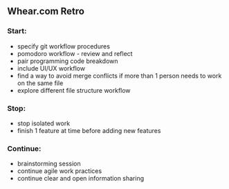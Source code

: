 ## Whear.com Retro

### Start:
  * specify git workflow procedures
  * pomodoro workflow - review and reflect
  * pair programming code breakdown
  * include UI/UX workflow
  * find a way to avoid merge conflicts if more than 1 person needs to work on the same file
  * explore different file structure workflow

### Stop:
  * stop isolated work
  * finish 1 feature at time before adding new features


### Continue:
  * brainstorming session
  * continue agile work practices
  * continue clear and open information sharing
